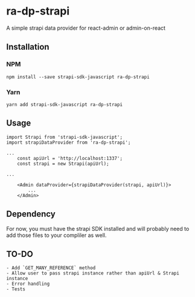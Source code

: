 # ra-dp-strapi
A simple strapi data provider for react-admin or admin-on-react

## Installation

### NPM
`npm install --save strapi-sdk-javascript ra-dp-strapi`

### Yarn
`yarn add strapi-sdk-javascript ra-dp-strapi` 

## Usage
```
import Strapi from 'strapi-sdk-javascript';
import strapiDataProvider from 'ra-dp-strapi';

...
    const apiUrl = 'http://localhost:1337';
    const strapi = new Strapi(apiUrl);

...

    <Admin dataProvider={strapiDataProvider(strapi, apiUrl)}>
        ...
    </Admin>

```

## Dependency
For now, you must have the strapi SDK installed and will probably need to add those files to your compliler as well.

## TO-DO
    - Add `GET_MANY_REFERENCE` method
    - Allow user to pass strapi instance rather than apiUrl & Strapi instance
    - Error handling
    - Tests

